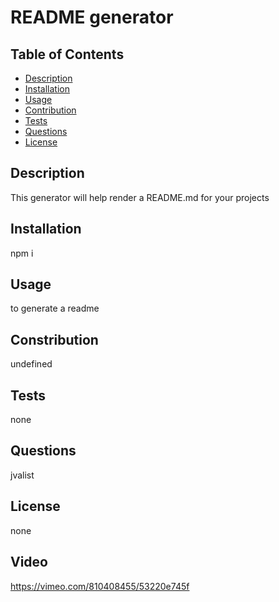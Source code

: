 
# README generator

## Table of Contents
* [Description](#description)
* [Installation](#installation)
* [Usage](#usage)
* [Contribution](#contribution)
* [Tests](#tests)
* [Questions](#questions)
* [License](#license)


## Description
This generator will help render a README.md for your projects

## Installation
npm i

## Usage
to generate a readme

## Constribution
undefined

## Tests
none

## Questions
jvalist

## License
none
    
## Video
 https://vimeo.com/810408455/53220e745f
 